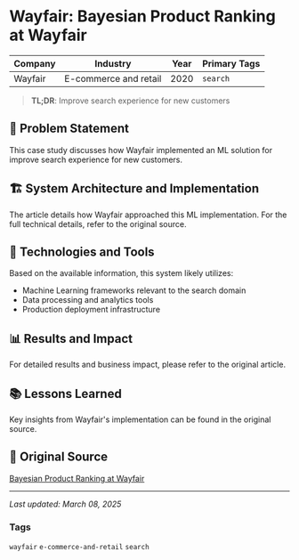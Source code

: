 # Wayfair: Bayesian Product Ranking at Wayfair


| Company | Industry | Year | Primary Tags | 
|---------|----------|------|--------------|
| Wayfair | E-commerce and retail | 2020 | `search` |

> **TL;DR**: Improve search experience for new customers

## 📝 Problem Statement

This case study discusses how Wayfair implemented an ML solution for improve search experience for new customers.

## 🏗️ System Architecture and Implementation

The article details how Wayfair approached this ML implementation. For the full technical details, refer to the original source.

## 🔧 Technologies and Tools

Based on the available information, this system likely utilizes:

- Machine Learning frameworks relevant to the search domain
- Data processing and analytics tools
- Production deployment infrastructure

## 📊 Results and Impact

For detailed results and business impact, please refer to the original article.

## 📚 Lessons Learned

Key insights from Wayfair's implementation can be found in the original source.

## 🔗 Original Source

[Bayesian Product Ranking at Wayfair
](https://www.aboutwayfair.com/tech-innovation/bayesian-product-ranking-at-wayfair)

---

*Last updated: March 08, 2025*

### Tags

`wayfair` `e-commerce-and-retail` `search`
